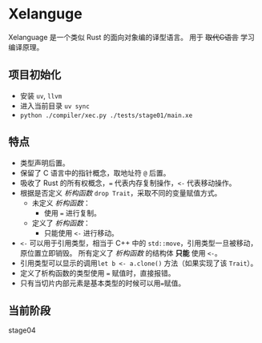 # Xelanguge

Xelanguage 是一个类似 Rust 的面向对象编的译型语言。
用于 ~~取代C语言~~ 学习编译原理。

## 项目初始化

- 安装 `uv`, `llvm`
- 进入当前目录
    `uv sync`
- `python ./compiler/xec.py ./tests/stage01/main.xe`

## 特点

* 类型声明后置。
* 保留了 C 语言中的指针概念，取地址符 `@` 后置。
* 吸收了 Rust 的所有权概念，`=` 代表内存复制操作，`<-` 代表移动操作。
* 根据是否定义 *析构函数* `drop Trait`，采取不同的变量赋值方式。
    * 未定义 *析构函数*：
        * 使用 `=` 进行复制。
    * 定义了 *析构函数*：
        * 只能使用 `<-` 进行移动。
* `<-` 可以用于引用类型，相当于 C++ 中的 `std::move`，引用类型一旦被移动，原位置立即销毁。
    所有定义了 *析构函数* 的结构体 **只能** 使用 `<-`。
* 引用类型可以显示的调用`let b <- a.clone()` 方法（如果实现了该 `Trait`）。
* 定义了析构函数的类型使用 `=` 赋值时，直接报错。
* 只有当切片内部元素是基本类型的时候可以用`=`赋值。

## 当前阶段

stage04

